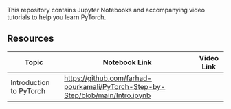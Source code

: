 This repository contains Jupyter Notebooks and accompanying video tutorials to help you learn PyTorch.

## Resources

| Topic | Notebook Link | Video Link |
|---|---|---|
| Introduction to PyTorch |https://github.com/farhad-pourkamali/PyTorch-Step-by-Step/blob/main/Intro.ipynb| |
